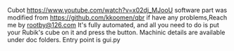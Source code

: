 Cubot
https://www.youtube.com/watch?v=x02dj_MJooU
software part was modified from https://github.com/kkoomen/qbr
if have any problems,Reach me by rootby@126.com
It's fully automated, and all you need to do is put your Rubik's cube on it and press the button.
Machinic details are available under doc folders.
Entry point is gui.py
